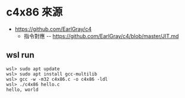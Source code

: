 # c4x86 來源

* https://github.com/EarlGray/c4
    * 指令對應 -- https://github.com/EarlGray/c4/blob/master/JIT.md

## wsl run

```
wsl> sudo apt update
wsl> sudo apt install gcc-multilib
wsl> gcc -w -m32 c4x86.c -o c4x86 -ldl
wsl> ./c4x86 hello.c
hello, world
```

